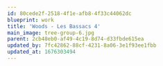 ```yaml
---
id: 80cede2f-2518-4f1e-afb8-4f33c44062dc
blueprint: work
title: 'Woods - Les Bassacs 4'
main_image: tree-group-6.jpg
parent: 2cb48eb0-af49-4c19-8d74-d33fbde615ea
updated_by: 7fc42862-88cf-4231-8a06-3e1f93ee1fbb
updated_at: 1676303494
---
```

